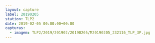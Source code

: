 ```yaml
---
layout: capture
label: 20190205
station: TLP2
date: 2019-02-05 00:00:00+00:00
capturas:
  - imagem: TLP2/2019/201902/20190205/M20190205_232116_TLP_3P.jpg
---
```

